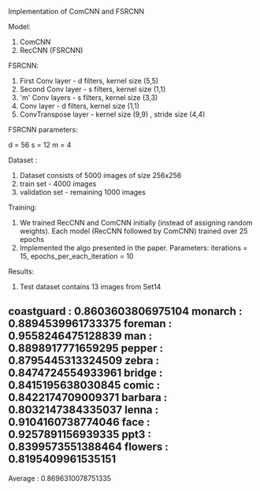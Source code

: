 Implementation of ComCNN and FSRCNN


Model:

1. ComCNN
2. RecCNN (FSRCNN)

FSRCNN:

1. First Conv layer - d filters, kernel size (5,5)
2. Second Conv layer - s filters, kernel size (1,1)
3. 'm' Conv layers - s filters, kernel size (3,3)
4. Conv layer - d filters, kernel size (1,1)
5. ConvTranspose layer - kernel size (9,9) , stride size (4,4)

FSRCNN parameters: 

d = 56
s = 12
m = 4

Dataset : 
1. Dataset consists of 5000 images of size 256x256
2. train set - 4000 images
3. validation set - remaining 1000 images

Training: 
1. We trained RecCNN and ComCNN initially (instead of assigning random weights). Each model (RecCNN followed by ComCNN) trained over 25 epochs
2. Implemented the algo presented in the paper.
Parameters: iterations = 15, epochs_per_each_iteration = 10

Results:
1. Test dataset contains 13 images from Set14

coastguard : 0.8603603806975104
monarch    : 0.8894539961733375
foreman    : 0.9558246475128839
man        : 0.8898917771659295
pepper     : 0.8795445313324509
zebra      : 0.8474724554933961
bridge     : 0.8415195638030845
comic      : 0.8422174709009371
barbara    : 0.8032147384335037
lenna      : 0.9104160738774046
face       : 0.9257891156939335
ppt3       : 0.8399573551388464
flowers    : 0.8195409961535151
--------------------------------
Average    : 0.8696310078751335
